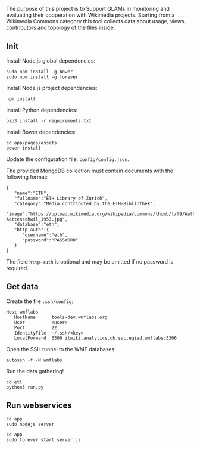 The purpose of this project is to Support GLAMs in monitoring and evaluating
their cooperation with Wikimedia projects. Starting from a Wikimedia Commons
category this tool collects data about usage, views, contributors and topology
of the files inside.

## Init
Install Node.js global dependencies:
```
sudo npm install -g bower
sudo npm install -g forever
```

Install Node.js project dependencies:
```
npm install
```

Install Python dependencies:
```
pip3 install -r requirements.txt
```

Install Bower dependencies:
```
cd app/pages/assets
bower install
```

Update the configuration file: `config/config.json`.

The provided MongoDB collection must contain documents with the following format:
```
{
   "name":"ETH",
   "fullname":"ETH Library of Zurich",
   "category":"Media contributed by the ETH-Bibliothek",
   "image":"https://upload.wikimedia.org/wikipedia/commons/thumb/f/f9/Aettenschwil_1953.jpg/640px-Aettenschwil_1953.jpg",
   "database":"eth",
   "http-auth":{
      "username":"eth",
      "password":"PASSWORD"
   }
}
```

The field `http-auth` is optional and may be omitted if no password is required.

## Get data
Create the file `.ssh/config`:
```
Host wmflabs
   HostName      tools-dev.wmflabs.org
   User          <user>
   Port          22
   IdentityFile  ~/.ssh/<key>
   LocalForward  3306 itwiki.analytics.db.svc.eqiad.wmflabs:3306
```

Open the SSH tunnel to the WMF databases:
```
autossh -f -N wmflabs
```

Run the data gathering!
```
cd etl
python3 run.py
```

## Run webservices
```
cd app
sudo nodejs server
```

```
cd app
sudo forever start server.js
```
